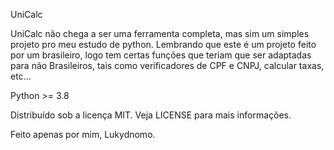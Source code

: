 UniCalc

UniCalc não chega a ser uma ferramenta completa, mas sim um simples projeto pro meu estudo de python. Lembrando que este é um projeto feito por um brasileiro, logo tem certas funções que teriam que ser adaptadas para não Brasileiros, tais como verificadores de CPF e CNPJ, calcular taxas, etc...

Python >= 3.8

Distribuído sob a licença MIT. Veja LICENSE para mais informações.

Feito apenas por mim, Lukydnomo.
